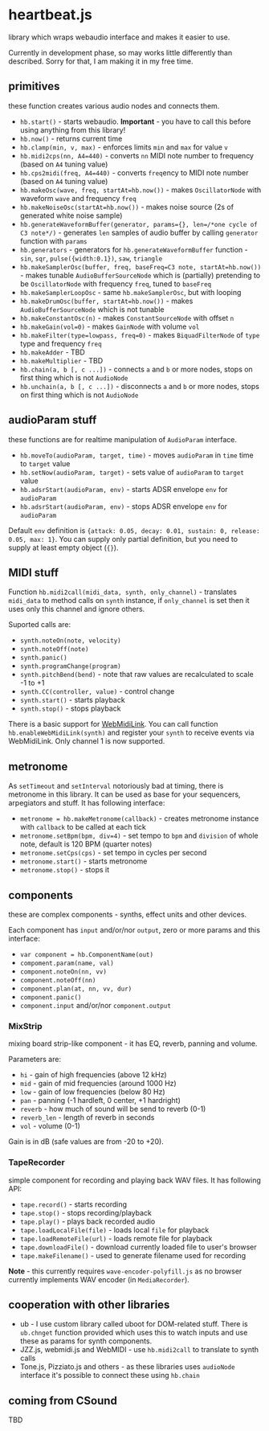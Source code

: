 # heartbeat.js

library which wraps webaudio interface and makes it easier to use.

Currently in development phase, so may works little differently than described. Sorry for that, I am making it in my free time.

## primitives

these function creates various audio nodes and connects them.  

- `hb.start()` - starts webaudio. **Important** - you have to call this before using anything from this library!
- `hb.now()` - returns current time
- `hb.clamp(min, v, max)` - enforces limits `min` and `max` for value `v`
- `hb.midi2cps(nn, A4=440)` - converts `nn` MIDI note number to frequency (based on `A4` tuning value)
- `hb.cps2midi(freq, A4=440)` - converts `freq`ency to MIDI note number (based on `A4` tuning value)
- `hb.makeOsc(wave, freq, startAt=hb.now())` - makes `OscillatorNode` with waveform `wave` and frequency `freq`
- `hb.makeNoiseOsc(startAt=hb.now())` - makes noise source (2s of generated white noise sample)
- `hb.generateWaveformBuffer(generator, params={}, len=/*one cycle of C3 note*/)` - generates `len` samples of audio buffer by calling `generator` function with `params`
- `hb.generators` - generators for `hb.generateWaveformBuffer` function - `sin`, `sqr`, `pulse({width:0.1})`, `saw`, `triangle`
- `hb.makeSamplerOsc(buffer, freq, baseFreq=C3 note, startAt=hb.now())` - makes tunable `AudioBufferSourceNode` which is (partially) pretending to be `OscillatorNode` with frequency `freq`, tuned to `baseFreq` 
- `hb.makeSamplerLoopOsc` - same `hb.makeSamplerOsc`, but with looping
- `hb.makeDrumOsc(buffer, startAt=hb.now())` - makes `AudioBufferSourceNode` which is not tunable
- `hb.makeConstantOsc(n)` - makes `ConstantSourceNode` with offset `n`
- `hb.makeGain(vol=0)` - makes `GainNode` with volume `vol` 
- `hb.makeFilter(type=lowpass, freq=0)` - makes `BiquadFilterNode` of `type` type and frequency `freq`
- `hb.makeAdder` - TBD
- `hb.makeMultiplier` - TBD
- `hb.chain(a, b [, c ...])` - connects `a` and `b` or more nodes, stops on first thing which is not `AudioNode`
- `hb.unchain(a, b [, c ...])` - disconnects `a` and `b` or more nodes, stops on first thing which is not `AudioNode`

## audioParam stuff

these functions are for realtime manipulation of `AudioParam` interface.

- `hb.moveTo(audioParam, target, time)` - moves `audioParam` in `time` time to `target` value
- `hb.setNow(audioParam, target)` - sets value of `audioParam` to `target` value
- `hb.adsrStart(audioParam, env)` - starts ADSR envelope `env` for `audioParam`
- `hb.adsrStart(audioParam, env)` - stops ADSR envelope `env` for `audioParam`

Default `env` definition is `{attack: 0.05, decay: 0.01, sustain: 0, release: 0.05, max: 1}`. You can supply only 
partial definition, but you need to supply at least empty object (`{}`).

## MIDI stuff

Function `hb.midi2call(midi_data, synth, only_channel)` - translates `midi_data` to method calls on `synth` instance, if `only_channel` is set then it uses only this channel and ignore others.

Suported calls are:

- `synth.noteOn(note, velocity)`
- `synth.noteOff(note)`
- `synth.panic()`
- `synth.programChange(program)`
- `synth.pitchBend(bend)` - note that raw values are recalculated to scale -1 to +1
- `synth.CC(controller, value)` - control change
- `synth.start()` - starts playback
- `synth.stop()` - stops playback

There is a basic support for [WebMidiLink](https://www.g200kg.com/en/docs/webmidilink/index.html). You can call function `hb.enableWebMidiLink(synth)` and register your `synth` to receive events via WebMidiLink. Only channel 1 is now supported. 

## metronome

As `setTimeout` and `setInterval` notoriously bad at timing, there is metronome in this library. It can be used as base for your sequencers, arpegiators and stuff. It has following interface:

- `metronome = hb.makeMetronome(callback)` - creates metronome instance with `callback` to be called at each tick
- `metronome.setBpm(bpm, div=4)` - set tempo to `bpm` and `division` of whole note, default is 120 BPM (quarter notes)
- `metronome.setCps(cps)` - set tempo in cycles per second
- `metronome.start()` - starts metronome
- `metronome.stop()` - stops it

## components

these are complex components - synths, effect units and other devices.

Each component has `input` and/or/nor `output`, zero or more params and this interface:

- `var component = hb.ComponentName(out)`
- `compoment.param(name, val)`
- `component.noteOn(nn, vv)`
- `component.noteOff(nn)`
- `component.plan(at, nn, vv, dur)`
- `component.panic()`
- `component.input` and/or/nor `component.output`

### MixStrip

mixing board strip-like component - it has EQ, reverb, panning and volume.

Parameters are:

- `hi` - gain of high frequencies (above 12 kHz)
- `mid` - gain of mid frequencies (around 1000 Hz)
- `low` - gain of low frequencies (below 80 Hz)
- `pan` - panning (-1 hardleft, 0 center, +1 hardright)
- `reverb` - how much of sound will be send to reverb (0-1)
- `reverb_len` - length of reverb in seconds
- `vol` - volume (0-1) 

Gain is in dB (safe values are from -20 to +20). 

### TapeRecorder

simple component for recording and playing back WAV files. It has following API:

- `tape.record()` - starts recording
- `tape.stop()` - stops recording/playback
- `tape.play()` - plays back recorded audio
- `tape.loadLocalFile(file)` - loads local `file` for playback
- `tape.loadRemoteFile(url)` - loads remote file for playback
- `tape.downloadFile()` - download currently loaded file to user's browser
- `tape.makeFilename()` - used to generate filename used for recording

**Note** - this currently requires `wave-encoder-polyfill.js` as no browser currently implements WAV encoder (in `MediaRecorder`).

## cooperation with other libraries

- ub - I use custom library called uboot for DOM-related stuff. There is `ub.chnget` function provided which uses this to watch inputs and use these as params for synth components.
- JZZ.js, webmidi.js and WebMIDI - use `hb.midi2call` to translate to synth calls
- Tone.js, Pizziato.js and others  - as these libraries uses `audioNode` interface it's possible to connect these using `hb.chain`

## coming from CSound

TBD

